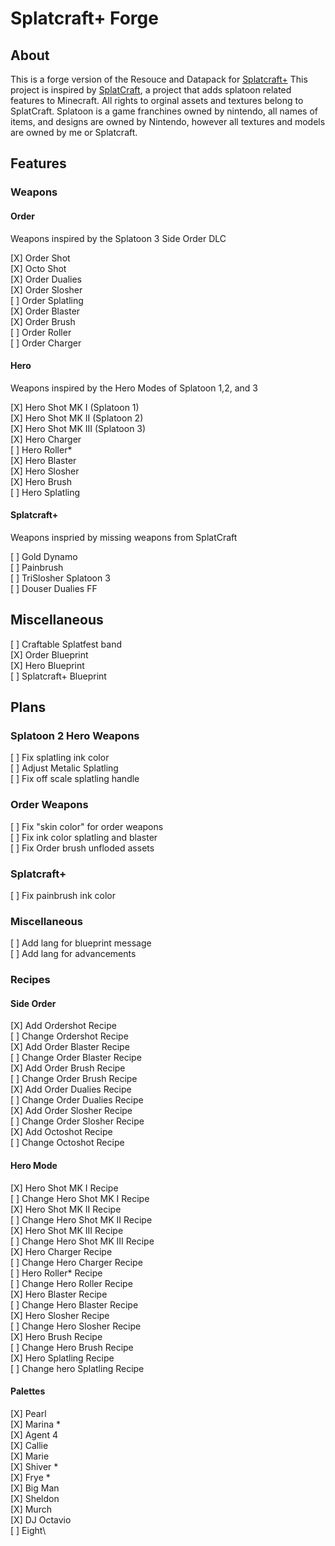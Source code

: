 # Splatcraft+ Forge
## About
This is a forge version of the Resouce and Datapack for [Splatcraft+](https://github.com/TheSquiddyLink/SplatcraftPlus)
This project is inspired by [SplatCraft](https://github.com/splatcraft), a project that adds splatoon related features to Minecraft. All rights to orginal assets and textures belong to SplatCraft. 
Splatoon is a game franchines owned by nintendo, all names of items, and designs are owned by Nintendo, however all textures and models are owned by me or Splatcraft.

## Features

### Weapons

#### Order
Weapons inspired by the Splatoon 3 Side Order DLC

[X] Order Shot\
[X] Octo Shot\
[X] Order Dualies\
[X] Order Slosher\
[ ] Order Splatling\
[X] Order Blaster\
[X] Order Brush\
[ ] Order Roller\
[ ] Order Charger

#### Hero

Weapons inspired by the Hero Modes of Splatoon 1,2, and 3

[X] Hero Shot MK I (Splatoon 1)\
[X] Hero Shot MK II (Splatoon 2)\
[X] Hero Shot MK III (Splatoon 3)\
[X] Hero Charger\
[ ] Hero Roller*\
[X] Hero Blaster\
[X] Hero Slosher\
[X] Hero Brush\
[ ] Hero Splatling
#### Splatcraft+

Weapons inspried by missing weapons from SplatCraft

[ ] Gold Dynamo\
[ ] Painbrush\
[ ] TriSlosher Splatoon 3\
[ ] Douser Dualies FF
## Miscellaneous
[ ] Craftable Splatfest band \
[X] Order Blueprint\
[X] Hero Blueprint\
[ ] Splatcraft+ Blueprint
## Plans

### Splatoon 2 Hero Weapons
[ ] Fix splatling ink color\
[ ] Adjust Metalic Splatling\
[ ] Fix off scale splatling handle

### Order Weapons
[ ] Fix "skin color" for order weapons\
[ ] Fix ink color splatling and blaster\
[ ] Fix Order brush unfloded assets
### Splatcraft+
[ ] Fix painbrush ink color
### Miscellaneous
[ ] Add lang for blueprint message\
[ ] Add lang for advancements
### Recipes
#### Side Order
[X] Add Ordershot Recipe\
[ ] Change Ordershot Recipe\
[X] Add Order Blaster Recipe\
[ ] Change Order Blaster Recipe\
[X] Add Order Brush Recipe\
[ ] Change Order Brush Recipe\
[X] Add Order Dualies Recipe\
[ ] Change Order Dualies Recipe\
[X] Add Order Slosher Recipe\
[ ] Change Order Slosher Recipe\
[X] Add Octoshot Recipe\
[ ] Change Octoshot Recipe 

#### Hero Mode
[X] Hero Shot MK I Recipe\
[ ] Change Hero Shot MK I Recipe\
[X] Hero Shot MK II Recipe\
[ ] Change Hero Shot MK II Recipe\
[X] Hero Shot MK III Recipe\
[ ] Change Hero Shot MK III Recipe\
[X] Hero Charger Recipe\
[ ] Change Hero Charger Recipe\
[ ] Hero Roller* Recipe\
[ ] Change Hero Roller Recipe\
[X] Hero Blaster Recipe\
[ ] Change Hero Blaster Recipe\
[X] Hero Slosher Recipe\
[ ] Change Hero Slosher Recipe\
[X] Hero Brush Recipe\
[ ] Change Hero Brush Recipe\
[X] Hero Splatling Recipe\
[ ] Change hero Splatling Recipe
#### Palettes
[X] Pearl\
[X] Marina *\
[X] Agent 4\
[X] Callie\
[X] Marie \
[X] Shiver *\
[X] Frye *\
[X] Big Man\
[X] Sheldon\
[X] Murch\
[X] DJ Octavio\
[ ] Eight\